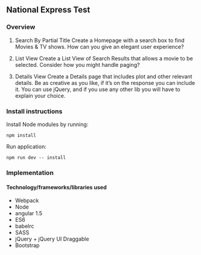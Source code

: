 ## National Express Test

### Overview

1. Search By Partial Title
Create a Homepage with a search box to find Movies &amp; TV shows. How can you give an
elegant user experience?

2. List View
Create a List View of Search Results that allows a movie to be selected.
Consider how you might handle paging?

3. Details View
Create a Details page that includes plot and other relevant details. Be as creative as you
like, if it’s on the response you can include it.
You can use jQuery, and if you use any other lib you will have to explain your choice.

### Install instructions
Install Node modules by running:
```
npm install
```
Run application:
```
npm run dev -- install
```

### Implementation
#### Technology/frameworks/libraries used

* Webpack
* Node
* angular 1.5
* ES6
* babelrc
* SASS
* jQuery + jQuery UI Draggable
* Bootstrap
